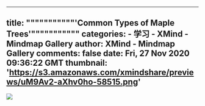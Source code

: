 
---
title: """""""""""'Common Types of Maple Trees'"""""""""""
categories: 
    - 学习
    - XMind - Mindmap Gallery
author: XMind - Mindmap Gallery
comments: false
date: Fri, 27 Nov 2020 09:36:22 GMT
thumbnail: 'https://s3.amazonaws.com/xmindshare/previews/uM9Av2-aXhv0ho-58515.png'
---

<div>   
<img src="https://s3.amazonaws.com/xmindshare/previews/uM9Av2-aXhv0ho-58515.png" referrerpolicy="no-referrer">  
</div>
            